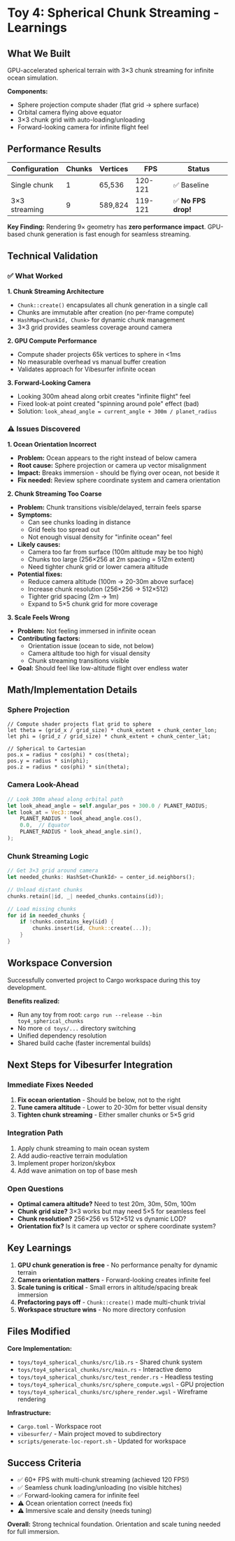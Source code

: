 # Toy 4: Spherical Chunk Streaming - Learnings

## What We Built

GPU-accelerated spherical terrain with 3×3 chunk streaming for infinite ocean simulation.

**Components:**
- Sphere projection compute shader (flat grid → sphere surface)
- Orbital camera flying above equator
- 3×3 chunk grid with auto-loading/unloading
- Forward-looking camera for infinite flight feel

## Performance Results

| Configuration | Chunks | Vertices | FPS | Status |
|--------------|--------|----------|-----|---------|
| Single chunk | 1 | 65,536 | 120-121 | ✅ Baseline |
| 3×3 streaming | 9 | 589,824 | 119-121 | ✅ **No FPS drop!** |

**Key Finding:** Rendering 9× geometry has **zero performance impact**. GPU-based chunk generation is fast enough for seamless streaming.

## Technical Validation

### ✅ What Worked

**1. Chunk Streaming Architecture**
- `Chunk::create()` encapsulates all chunk generation in a single call
- Chunks are immutable after creation (no per-frame compute)
- `HashMap<ChunkId, Chunk>` for dynamic chunk management
- 3×3 grid provides seamless coverage around camera

**2. GPU Compute Performance**
- Compute shader projects 65k vertices to sphere in <1ms
- No measurable overhead vs manual buffer creation
- Validates approach for Vibesurfer infinite ocean

**3. Forward-Looking Camera**
- Looking 300m ahead along orbit creates "infinite flight" feel
- Fixed look-at point created "spinning around pole" effect (bad)
- Solution: `look_ahead_angle = current_angle + 300m / planet_radius`

### ⚠️ Issues Discovered

**1. Ocean Orientation Incorrect**
- **Problem:** Ocean appears to the right instead of below camera
- **Root cause:** Sphere projection or camera up vector misalignment
- **Impact:** Breaks immersion - should be flying over ocean, not beside it
- **Fix needed:** Review sphere coordinate system and camera orientation

**2. Chunk Streaming Too Coarse**
- **Problem:** Chunk transitions visible/delayed, terrain feels sparse
- **Symptoms:**
  - Can see chunks loading in distance
  - Grid feels too spread out
  - Not enough visual density for "infinite ocean" feel
- **Likely causes:**
  - Camera too far from surface (100m altitude may be too high)
  - Chunks too large (256×256 at 2m spacing = 512m extent)
  - Need tighter chunk grid or lower camera altitude
- **Potential fixes:**
  - Reduce camera altitude (100m → 20-30m above surface)
  - Increase chunk resolution (256×256 → 512×512)
  - Tighter grid spacing (2m → 1m)
  - Expand to 5×5 chunk grid for more coverage

**3. Scale Feels Wrong**
- **Problem:** Not feeling immersed in infinite ocean
- **Contributing factors:**
  - Orientation issue (ocean to side, not below)
  - Camera altitude too high for visual density
  - Chunk streaming transitions visible
- **Goal:** Should feel like low-altitude flight over endless water

## Math/Implementation Details

### Sphere Projection
```wgsl
// Compute shader projects flat grid to sphere
let theta = (grid_x / grid_size) * chunk_extent + chunk_center_lon;
let phi = (grid_z / grid_size) * chunk_extent + chunk_center_lat;

// Spherical to Cartesian
pos.x = radius * cos(phi) * cos(theta);
pos.y = radius * sin(phi);
pos.z = radius * cos(phi) * sin(theta);
```

### Camera Look-Ahead
```rust
// Look 300m ahead along orbital path
let look_ahead_angle = self.angular_pos + 300.0 / PLANET_RADIUS;
let look_at = Vec3::new(
    PLANET_RADIUS * look_ahead_angle.cos(),
    0.0,  // Equator
    PLANET_RADIUS * look_ahead_angle.sin(),
);
```

### Chunk Streaming Logic
```rust
// Get 3×3 grid around camera
let needed_chunks: HashSet<ChunkId> = center_id.neighbors();

// Unload distant chunks
chunks.retain(|id, _| needed_chunks.contains(id));

// Load missing chunks
for id in needed_chunks {
    if !chunks.contains_key(&id) {
        chunks.insert(id, Chunk::create(...));
    }
}
```

## Workspace Conversion

Successfully converted project to Cargo workspace during this toy development.

**Benefits realized:**
- Run any toy from root: `cargo run --release --bin toy4_spherical_chunks`
- No more `cd toys/...` directory switching
- Unified dependency resolution
- Shared build cache (faster incremental builds)

## Next Steps for Vibesurfer Integration

### Immediate Fixes Needed
1. **Fix ocean orientation** - Should be below, not to the right
2. **Tune camera altitude** - Lower to 20-30m for better visual density
3. **Tighten chunk streaming** - Either smaller chunks or 5×5 grid

### Integration Path
1. Apply chunk streaming to main ocean system
2. Add audio-reactive terrain modulation
3. Implement proper horizon/skybox
4. Add wave animation on top of base mesh

### Open Questions
- **Optimal camera altitude?** Need to test 20m, 30m, 50m, 100m
- **Chunk grid size?** 3×3 works but may need 5×5 for seamless feel
- **Chunk resolution?** 256×256 vs 512×512 vs dynamic LOD?
- **Orientation fix?** Is it camera up vector or sphere coordinate system?

## Key Learnings

1. **GPU chunk generation is free** - No performance penalty for dynamic terrain
2. **Camera orientation matters** - Forward-looking creates infinite feel
3. **Scale tuning is critical** - Small errors in altitude/spacing break immersion
4. **Prefactoring pays off** - `Chunk::create()` made multi-chunk trivial
5. **Workspace structure wins** - No more directory confusion

## Files Modified

**Core Implementation:**
- `toys/toy4_spherical_chunks/src/lib.rs` - Shared chunk system
- `toys/toy4_spherical_chunks/src/main.rs` - Interactive demo
- `toys/toy4_spherical_chunks/src/test_render.rs` - Headless testing
- `toys/toy4_spherical_chunks/src/sphere_compute.wgsl` - GPU projection
- `toys/toy4_spherical_chunks/src/sphere_render.wgsl` - Wireframe rendering

**Infrastructure:**
- `Cargo.toml` - Workspace root
- `vibesurfer/` - Main project moved to subdirectory
- `scripts/generate-loc-report.sh` - Updated for workspace

## Success Criteria

- ✅ 60+ FPS with multi-chunk streaming (achieved 120 FPS!)
- ✅ Seamless chunk loading/unloading (no visible hitches)
- ✅ Forward-looking camera for infinite feel
- ⚠️ Ocean orientation correct (needs fix)
- ⚠️ Immersive scale and density (needs tuning)

**Overall:** Strong technical foundation. Orientation and scale tuning needed for full immersion.
